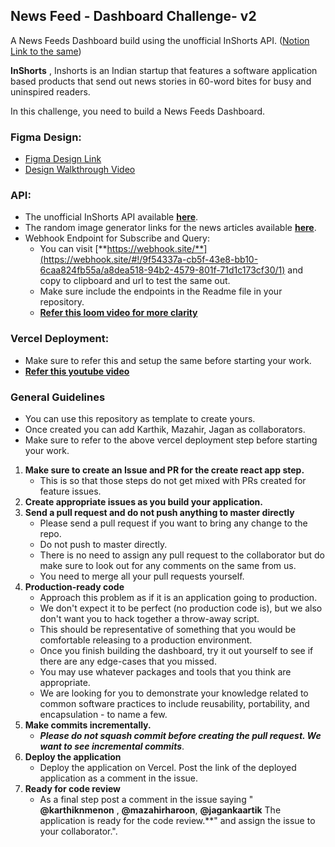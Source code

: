 ## News Feed - Dashboard Challenge- v2

A News Feeds Dashboard build using the unofficial InShorts API. 
([Notion Link to the same](https://mazahir.notion.site/Feedly-e36088d68bb74ea8b4be77c014fc0f7b))

**InShorts** , Inshorts is an Indian startup that features a software application based products that send out news stories in 60-word bites for busy and uninspired readers.

In this challenge, you need to build a News Feeds Dashboard.

### **Figma Design:**

- [Figma Design Link](https://www.figma.com/file/n3SlNs7NcvplUTMjrjWWKb/React-Assessment?node-id=15%3A1857)
- [Design Walkthrough Video](https://www.notion.so/mazahir/Feedly-e36088d68bb74ea8b4be77c014fc0f7b#43e92a0bf29448c79999bf2cb3c3d916)

### **API:**

- The unofficial InShorts API available [**here**](https://github.com/cyberboysumanjay/Inshorts-News-API).
- The random image generator links for the news articles available [**here**](https://picsum.photos/).
- Webhook Endpoint for Subscribe and Query:
    - You can visit [**https://webhook.site/**](https://webhook.site/#!/9f54337a-cb5f-43e8-bb10-6caa824fb55a/a8dea518-94b2-4579-801f-71d1c173cf30/1) and copy to clipboard and url to test the same out.
    - Make sure include the endpoints in the Readme file in your repository.
    - [**Refer this loom video for more clarity**](https://www.loom.com/share/e1f4842e75c74c818a41c8bd51cc9f83)

### **Vercel Deployment**:
 - Make sure to refer this and setup the same before starting your work. 
 - [**Refer this youtube video**](https://www.youtube.com/watch?v=Kp38gErx0sQ&feature=emb_imp_woyt&ab_channel=JaganKaartik)


### **General Guidelines**

- You can use this repository as template to create yours.
- Once created you can add Karthik, Mazahir, Jagan as collaborators.
- Make sure to refer to the above vercel deployment step before starting your work. 
1. **Make sure to create an Issue and PR for the create react app step.**
    - This is so that those steps do not get mixed with PRs created for feature issues.
2. **Create appropriate issues as you build your application.** 
3. **Send a pull request and do not push anything to master directly**
    - Please send a pull request if you want to bring any change to the repo.
    - Do not push to master directly.
    - There is no need to assign any pull request to the collaborator but do make sure to look out for any comments on the same from us.
    - You need to merge all your pull requests yourself.
4. **Production-ready code**
    - Approach this problem as if it is an application going to production.
    - We don't expect it to be perfect (no production code is), but we also don't want you to hack together a throw-away script.
    - This should be representative of something that you would be comfortable releasing to a production environment.
    - Once you finish building the dashboard, try it out yourself to see if there are any edge-cases that you missed.
    - You may use whatever packages and tools that you think are appropriate.
    - We are looking for you to demonstrate your knowledge related to common software practices to include reusability, portability, and encapsulation - to name a few.
5. **Make commits incrementally.**
    - ***Please do not squash commit before creating the pull request. We want to see incremental commits***.
6.  **Deploy the application**
    - Deploy the application on Vercel. Post the link of the deployed application as a comment in the issue.
7.  **Ready for code review**
    - As a final step post a comment in the issue saying " **@karthiknmenon** , **@mazahirharoon**, **@jagankaartik** The application is ready for the code review.**" and assign the issue to your collaborator.".
